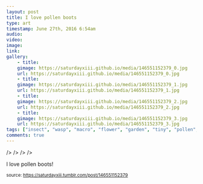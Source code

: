 ```yaml
---
layout: post
title: I love pollen boots
type: art
timestamp: June 27th, 2016 6:54am
audio: 
video: 
image: 
link: 
gallery:
	- title: 
	gimage: https://saturdayxiii.github.io/media/146551152379_0.jpg
	url: https://saturdayxiii.github.io/media/146551152379_0.jpg
	- title: 
	gimage: https://saturdayxiii.github.io/media/146551152379_1.jpg
	url: https://saturdayxiii.github.io/media/146551152379_1.jpg
	- title: 
	gimage: https://saturdayxiii.github.io/media/146551152379_2.jpg
	url: https://saturdayxiii.github.io/media/146551152379_2.jpg
	- title: 
	gimage: https://saturdayxiii.github.io/media/146551152379_3.jpg
	url: https://saturdayxiii.github.io/media/146551152379_3.jpg
tags: ["insect", "wasp", "macro", "flower", "garden", "tiny", "pollen", "photography", "art"]
comments: true
---
```


 />
 />
 />
 />
        
I love pollen boots!
 
  
<small>source: https://saturdayxiii.tumblr.com/post/146551152379</small>